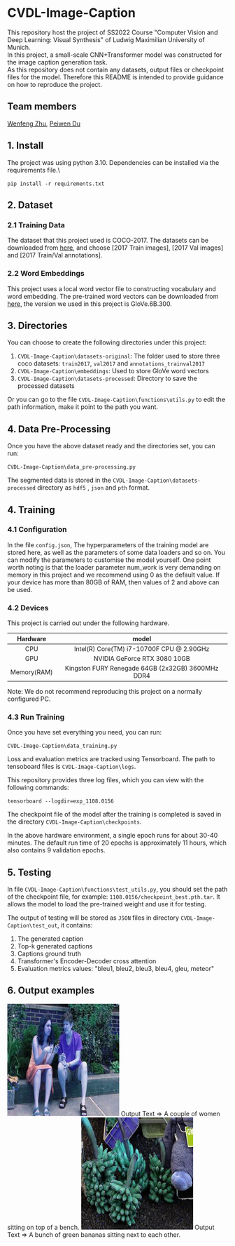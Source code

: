 # CVDL-Image-Caption
This repository host the project of SS2022 Course "Computer Vision and Deep Learning: Visual Synthesis" of Ludwig Maximilian University of Munich.\
In this project, a small-scale CNN+Transformer model was constructed for the image caption generation task.\
As this repository does not contain any datasets, output files or checkpoint files for the model. Therefore this README is intended to provide guidance on how to reproduce the project.

## Team members

[Wenfeng Zhu](https://github.com/Wenfeng-Zhu), [Peiwen Du](https://github.com/dupeiwen123)

## 1. Install

The project was using python 3.10. Dependencies can be installed via the requirements file.\
```
pip install -r requirements.txt
```

## 2. Dataset

### 2.1 Training Data
The dataset that this project used is COCO-2017. The datasets can be downloaded
from [here](https://cocodataset.org/#download), and choose [2017 Train images], [2017 Val images] 
and [2017 Train/Val annotations].

### 2.2 Word Embeddings
This project uses a local word vector file to constructing vocabulary and word embedding. 
The pre-trained word vectors can be downloaded from [here](https://nlp.stanford.edu/projects/glove/), 
the version we used in this project is GloVe.6B.300.


## 3. Directories
You can choose to create the following directories under this project:
1. `CVDL-Image-Caption\datasets-original`: The folder used to store three coco datasets: `train2017`, `val2017` and `annotations_trainval2017`
2. `CVDL-Image-Caption\embeddings`: Used to store GloVe word vectors
3. `CVDL-Image-Caption\datasets-processed`: Directory to save the processed datasets

Or you can go to the file `CVDL-Image-Caption\functions\utils.py` to edit the path information, make it point to the path you want.

## 4. Data Pre-Processing

Once you have the above dataset ready and the directories set, you can run:
```
CVDL-Image-Caption\data_pre-processing.py
```
The segmented data is stored in the `CVDL-Image-Caption\datasets-processed` directory as `hdf5` , `json` and `pth` format.

## 4. Training

### 4.1 Configuration
In the file `config.json`, The hyperparameters of the training model are stored here, as well as the parameters of 
some data loaders and so on. You can modify the parameters to customise the model yourself. One point worth noting is 
that the loader parameter num_work is very demanding on memory in this project and we recommend using 0 as the default 
value. If your device has more than 80GB of RAM, then values of 2 and above can be used.
### 4.2 Devices
This project is carried out under the following hardware.

|  Hardware   | model |
|:-----------:| :----: |
|     CPU     | Intel(R) Core(TM) i7-10700F CPU \@ 2.90GHz |
|     GPU     | NVIDIA GeForce RTX 3080 10GB |
| Memory(RAM) | Kingston FURY Renegade 64GB (2x32GB) 3600MHz DDR4|

Note: We do not recommend reproducing this project on a normally configured PC.
### 4.3 Run Training
Once you have set everything you need, you can run:
```
CVDL-Image-Caption\data_training.py
```
Loss and evaluation metrics are tracked using Tensorboard. The path to tensoboard files is `CVDL-Image-Caption\logs`.

This repository provides three log files, which you can view with the following commands:
```
tensorboard --logdir=exp_1108.0156
```
The checkpoint file of the model after the training is completed is saved in the directory `CVDL-Image-Caption\checkpoints`.

In the above hardware environment, a single epoch runs for about 30-40 minutes. The default run time of 20 epochs is 
approximately 11 hours, which also contains 9 validation epochs.

## 5. Testing
In file `CVDL-Image-Caption\functions\test_utils.py`, you should set the path of the checkpoint file, for example: 
`1108.0156/checkpoint_best.pth.tar`. It allows the model to load the pre-trained weight and use it for testing.

The output of testing will be stored as `JSON` files in directory `CVDL-Image-Caption\test_out`, it contains:
  1. The generated caption
  2. Top-k generated captions
  3. Captions ground truth
  4. Transformer's Encoder-Decoder cross attention
  5. Evaluation metrics values: "bleu1, bleu2, bleu3, bleu4, gleu, meteor"


## 6. Output examples
<img src="project_images/image-1.jpg">
Output Text => A couple of women sitting on top of a bench.


<img src="project_images/image-2.jpg">
Output Text => A bunch of green bananas sitting next to each other.



